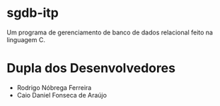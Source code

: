 # sgdb-itp
Um programa de gerenciamento de banco de dados relacional feito na linguagem C.
# Dupla dos Desenvolvedores
- Rodrigo Nóbrega Ferreira
- Caio Daniel Fonseca de Araújo



